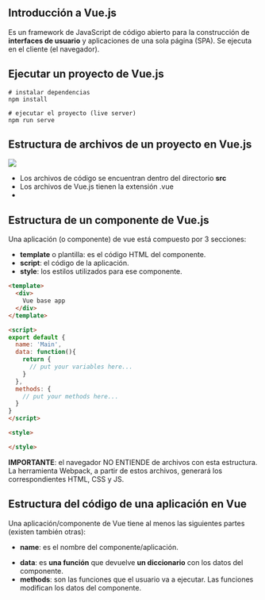 ## Introducción a Vue.js

Es un framework de JavaScript de código abierto para la construcción de **interfaces de usuario** y aplicaciones de una sola página (SPA). Se ejecuta en el cliente (el navegador).

## Ejecutar un proyecto de Vue.js

```
# instalar dependencias
npm install

# ejecutar el proyecto (live server)
npm run serve
```

## Estructura de archivos de un proyecto en Vue.js

![](vue_files.jpg)

* Los archivos de código se encuentran dentro del directorio **src**
* Los archivos de Vue.js tienen la extensión .vue
* 

## Estructura de un componente de Vue.js

Una aplicación (o componente) de vue está compuesto por 3 secciones:

* **template** o plantilla: es el código HTML del componente.
* **script**: el código de la aplicación.
* **style**: los estilos utilizados para ese componente.

```html
<template>
  <div>
    Vue base app
  </div>
</template>

<script>
export default {
  name: 'Main',
  data: function(){
    return {
      // put your variables here...
    }
  },
  methods: {
    // put your methods here...
  }
}
</script>

<style>

</style>
```

**IMPORTANTE**: el navegador NO ENTIENDE de archivos con esta estructura. La herramienta Webpack, a partir de estos archivos, generará los correspondientes HTML, CSS y JS.

## Estructura del código de una aplicación en Vue

Una aplicación/componente de Vue tiene al menos las siguientes partes (existen también otras):

+ **name**: es el nombre del componente/aplicación. 

* **data**: es **una función** que devuelve **un diccionario** con los datos del componente.
* **methods**: son las funciones que el usuario va a ejecutar. Las funciones modifican los datos del componente.
